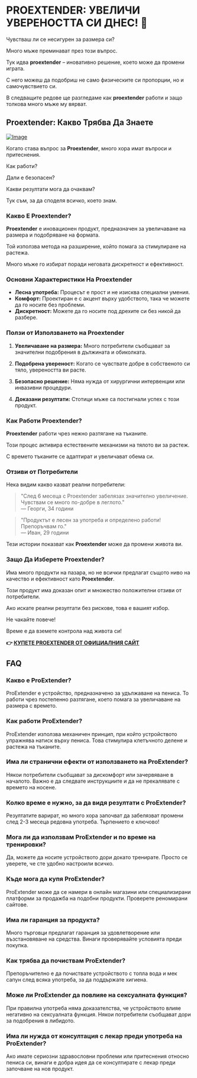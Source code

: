 # PROEXTENDER: УВЕЛИЧИ УВЕРЕНОСТТА СИ ДНЕС! 💪

Чувстваш ли се несигурен за размера си? 

Много мъже преминават през този въпрос. 

Тук идва **proextender** – иновативно решение, което може да промени играта. 

С него можеш да подобриш не само физическите си пропорции, но и самочувствието си. 

В следващите редове ще разгледаме как **proextender** работи и защо толкова много мъже му вярват.

## Proextender: Какво Трябва Да Знаете

[![Image](https://www2.sellhealth.com/26/ProEx_logo_500px120px.jpg)](https://gchaffi.com/fAl3NWn6)

Когато става въпрос за **Proextender**, много хора имат въпроси и притеснения. 

Как работи? 

Дали е безопасен?

Какви резултати мога да очаквам?

Тук съм, за да споделя всичко, което знам.

### Какво Е Proextender?

**Proextender** е иновационен продукт, предназначен за увеличаване на размера и подобряване на формата. 

Той използва метода на разширение, който помага за стимулиране на растежа.

Много мъже го избират поради неговата дискретност и ефективност.

### Основни Характеристики На Proextender

- **Лесна употреба:** Процесът е прост и не изисква специални умения.
- **Комфорт:** Проектиран е с акцент върху удобството, така че можете да го носите без проблеми.
- **Дискретност:** Можете да го носите под дрехите си без никой да разбере.
  
### Ползи от Използването на Proextender

1. **Увеличаване на размера:** Много потребители съобщават за значителни подобрения в дължината и обиколката.
   
2. **Подобрена увереност:** Когато се чувствате добре в собственото си тяло, увереността ви расте.

3. **Безопасно решение:** Няма нужда от хирургични интервенции или инвазивни процедури.

4. **Доказани резултати:** Стотици мъже са постигнали успех с този продукт.

### Как Работи Proextender?

**Proextender** работи чрез нежно разтягане на тъканите. 

Този процес активира естествените механизми на тялото ви за растеж.

С времето тъканите се адаптират и увеличават обема си.

### Отзиви от Потребители

Нека видим какво казват реални потребители:

> "След 6 месеца с Proextender забелязах значително увеличение. Чувствам се много по-добре в леглото."  
> — Георги, 34 години  

> "Продуктът е лесен за употреба и определено работи! Препоръчвам го."  
> — Иван, 29 години  

Тези истории показват как **Proextender** може да промени живота ви.

### Защо Да Изберете Proextender?

Има много продукти на пазара, но не всички предлагат същото ниво на качество и ефективност като **Proextender**.

Този продукт има доказан опит и множество положителни отзиви от потребители.

Ако искате реални резултати без рискове, това е вашият избор.

Не чакайте повече!

Време е да вземете контрола над живота си!



**👉 [КУПЕТЕ PROEXTENDER ОТ ОФИЦИАЛНИЯ САЙТ](https://gchaffi.com/fAl3NWn6)**

## FAQ

### Какво е ProExtender?

ProExtender е устройство, предназначено за удължаване на пениса. То работи чрез постепенно разтягане, което помага за увеличаване на размера с времето.

### Как работи ProExtender?

ProExtender използва механичен принцип, при който устройството упражнява натиск върху пениса. Това стимулира клетъчното делене и растежа на тъканите.

### Има ли странични ефекти от използването на ProExtender?

Някои потребители съобщават за дискомфорт или зачервяване в началото. Важно е да следвате инструкциите и да не прекалявате с времето на носене.

### Колко време е нужно, за да видя резултати с ProExtender?

Резултатите варират, но много хора започват да забелязват промени след 2-3 месеца редовна употреба. Търпението е ключово!

### Мога ли да използвам ProExtender и по време на тренировки?

Да, можете да носите устройството дори докато тренирате. Просто се уверете, че сте удобно настроили всичко.

### Къде мога да купя ProExtender?

ProExtender може да се намери в онлайн магазини или специализирани платформи за продажба на подобни продукти. Проверете реномирани сайтове.

### Има ли гаранция за продукта?

Много търговци предлагат гаранция за удовлетворение или възстановяване на средства. Винаги проверявайте условията преди покупка.

### Как трябва да почиствам ProExtender?

Препоръчително е да почиствате устройството с топла вода и мек сапун след всяка употреба, за да поддържате хигиена.

### Може ли ProExtender да повлияе на сексуалната функция?

При правилна употреба няма доказателства, че устройството влияе негативно на сексуалната функция. Някои потребители съобщават дори за подобрения в либидото.

### Има ли нужда от консултация с лекар преди употреба на ProExtender? 

Ако имате сериозни здравословни проблеми или притеснения относно пениса си, винаги е добра идея да се консултирате с лекар преди започване на нов продукт.